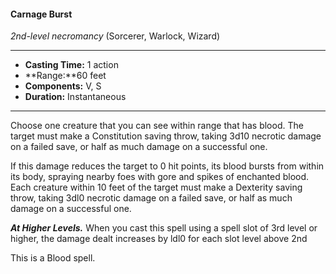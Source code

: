 #### Carnage Burst
*2nd-level necromancy* (Sorcerer, Warlock, Wizard)
___
- **Casting Time:** 1 action 
- **Range:**60 feet 
- **Components:** V, S 
- **Duration:** Instantaneous 
---
Choose one creature that you can see within range that has blood. The target must make a Constitution saving throw, taking 3d10 necrotic damage on a failed save, or half as much damage on a successful one. 

If this damage reduces the target to 0 hit points, its blood bursts from within its body, spraying nearby foes with gore and spikes of enchanted blood. Each creature within 10 feet of the target must make a Dexterity saving throw, taking 3dl0 necrotic damage on a failed save, or half as much damage on a successful one. 

***At Higher Levels.*** When you cast this spell using a spell slot of 3rd level or higher, the damage dealt increases by ldl0 for each slot level above 2nd 

This is a Blood spell.
